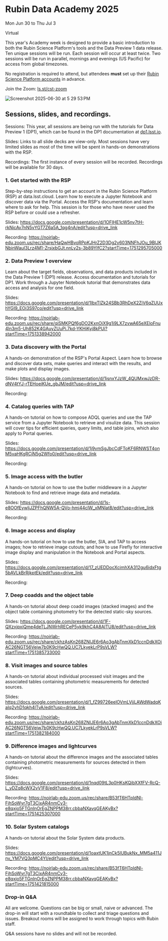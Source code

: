 # Rubin Data Academy 2025

Mon Jun 30 to Thu Jul 3

Virtual

This year's Academy week is designed to provide a basic introduction to both the Rubin Science Platform's tools and the Data Preview 1 data release. Ten unique sessions will be run. Each session will occur at least twice. Two sessions will be run in parallel, mornings and evenings (US Pacific) for access from global timezones.

No registration is required to attend, but attendees **must** set up their [Rubin Science Platform accounts](https://rsp.lsst.io/guides/getting-started/get-an-account.html) in advance.

Join the Zoom: [ls.st/cst-zoom](https://ls.st/cst-zoom)

![Screenshot 2025-06-30 at 5 29 53 PM](https://github.com/user-attachments/assets/6fd44cf3-7b32-472e-a33c-1e8d7863ea27)


## Sessions, slides, and recordings.

Sessions: This year, all sessions are being run with the tutorials for Data Preview 1 (DP1), which can be found in the DP1 documentation at [dp1.lsst.io](https://dp1.lsst.io/index.html).

Slides: Links to all slide decks are view-only. Most sessions have very limited slides as most of the time will be spent in hands-on demonstrations with the RSP.

Recordings: The first instance of every session will be recorded. Recordings will be available for 30 days.

### 1. Get started with the RSP
Step-by-step instructions to get an account in the Rubin Science Platform (RSP) at data.lsst.cloud. Learn how to execute a Jupyter Notebook and discover data via the Portal. Access the RSP's documentation and learn where to ask for help. This session is for those who have never used the RSP before or could use a refresher.	

Slides: https://docs.google.com/presentation/d/1OFIHE1cW5nv7tH-rkNicAv7nN5vYGT7Z6a5A_1qg4nA/edit?usp=drive_link

Recording: https://noirlab-edu.zoom.us/rec/share/HaQwHBvoRPpKJHrZ2D3Dg2y603NNFhJOu_9BlJKNbinWauI3Lrz4M1-ZrsjxbGJt.nnLy2s-3b89YlfC2?startTime=1751295705000

### 2. Data Preview 1 overview
Learn about the target fields, observations, and data products included in the Data Preview 1 (DP1) release. Access documentation and tutorials for DP1. Work through a Jupyter Notebook tutorial that demonstrates data access and analysis for one field.

Slides: https://docs.google.com/presentation/d/1lbxTlZk24SBb3RhDeX2ZiV6qZUUxhYGI9_EOi3S97co/edit?usp=drive_link

Recording: https://noirlab-edu.zoom.us/rec/share/qiSMKPQf6gDO2KxnOiX9g1i9LX7zvwA65eXEloFnu4ln3m5-Uh852K4GAuyZUuPi.7kd-YKHiKyi8kPUi?startTime=1751338942000

### 3. Data discovery with the Portal
A hands-on demonstration of the RSP's Portal Aspect. Learn how to browse and discover data sets, make queries and interact with the results, and make plots and display images.

Slides: https://docs.google.com/presentation/d/1jsnxYJzW_4QUMxwJzDR-dNV4tYJ-rTEHoeiKUe_gbJM/edit?usp=drive_link

Recording: 

### 4. Catalog queries with TAP
A hands-on tutorial on how to compose ADQL queries and use the TAP service from a Jupyter Notebook to retrieve and visulize data. This session will cover tips for efficient queries, query limits, and table joins, which also apply to Portal queries.

Slides: https://docs.google.com/presentation/d/1j9vmSgJbcCdFToKF6RNWST4onM5vaHKgRCjN5g2Wfo0/edit?usp=drive_link

Recording: 

### 5. Image access with the butler
A hands-on tutorial on how to use the butler middleware in a Jupyter Notebook to find and retrieve image data and metadata.

Slides: https://docs.google.com/presentation/d/1s-e8OOfEywljJZPFhQNW5A-QVo-hmi44clW_xMNlat8/edit?usp=drive_link

Recording: 

### 6. Image access and display
A hands-on tutorial on how to use the butler, SIA, and TAP to access images; how to retrieve image cutouts; and how to use Firefly for interactive image display and manipulation in the Notebook and Portal aspects.

Slides: https://docs.google.com/presentation/d/17_zUEDDocXcimhXA312gu6idxFtg5bAVLkBrRjkptEk/edit?usp=drive_link

Recording: 

### 7. Deep coadds and the object table
A hands-on tutorial about deep coadd images (stacked images) and the object table containing photometry for the detected static-sky sources.

Slides: https://docs.google.com/presentation/d/1F-QXzxjpxiQme4deTLJNWrhRECeP5yk9khC4A8AITU8/edit?usp=drive_link

Recording: https://noirlab-edu.zoom.us/rec/share/ckhzAsKn268ZNIJE6r6Ao3gAbTnmXkD1ccnDdkXOiAC26NGT56Vejw7b0K9cHwQQ.UC7LkyekLrP9sVLW?startTime=1751385733000

### 8. Visit images and source tables
A hands-on tutorial about individual processed visit images and the associated tables containing photometric measurements for detected sources.

Slides: https://docs.google.com/presentation/d/1_fZ99726eelOVmLVjjLAWdWadqKaIq2yhD1qkh4lTvA/edit?usp=drive_link

Recording: https://noirlab-edu.zoom.us/rec/share/ckhzAsKn268ZNIJE6r6Ao3gAbTnmXkD1ccnDdkXOiAC26NGT56Vejw7b0K9cHwQQ.UC7LkyekLrP9sVLW?startTime=1751382184000

### 9. Difference images and lightcurves
A hands-on tutorial about the difference images and the associated tables containing photometric measurements for sources detected in them (lightcurves).

Slides: https://docs.google.com/presentation/d/1nqd09tL3p0HKsKQibXXfFV-RcQ-L_yDZq8cWX2vV1F8/edit?usp=drive_link

Recording: https://noirlab-edu.zoom.us/rec/share/B53fT6HTpldNl-FjhSoWyr7gT3CixAR4nmCy3-e8qxjo5FTGnInOrEgZNPPM38rr.cbbaNXavqGEAKyBx?startTime=1751425307000

### 10. Solar System catalogs
A hands-on tutorial about the Solar System data products.

Slides: https://docs.google.com/presentation/d/1oaxtUK1jnCk5lUBukNx_MM5a411Jnv_YM7VQ3pMC4YI/edit?usp=drive_link

Recording: https://noirlab-edu.zoom.us/rec/share/B53fT6HTpldNl-FjhSoWyr7gT3CixAR4nmCy3-e8qxjo5FTGnInOrEgZNPPM38rr.cbbaNXavqGEAKyBx?startTime=1751421815000

### Drop-in Q&A
All are welcome. Questions can be big or small, naive or advanced. The drop-in will start with a roundtable to collect and triage questions and issues. Breakout rooms will be assigned to work through topics with Rubin staff.

Q&A sessions have no slides and will not be recorded.
